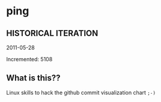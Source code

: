 # ping

## HISTORICAL ITERATION
2011-05-28

Incremented: 5108

## What is this?? 
Linux skills to hack the github commit visualization chart `;-)`
